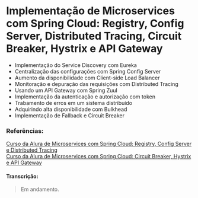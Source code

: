 # Implementação de Microservices com Spring Cloud: Registry, Config Server, Distributed Tracing, Circuit Breaker, Hystrix e API Gateway

- Implementação do Service Discovery com Eureka
- Centralização das configurações com Spring Config Server
- Aumento da disponibilidade com Client-side Load Balancer
- Monitoração e depuração das requisições com Distributed Tracing
- Usando um API Gateway com Spring Zuul
- Implementação da autenticação e autorização com token
- Trabamento de erros em um sistema distribuído
- Adquirindo alta disponibilidade com Bulkhead
- Implementação de Fallback e Circuit Breaker

### Referências: <br>
[Curso da Alura de Microservices com Spring Cloud: Registry, Config Server e Distributed Tracing](https://cursos.alura.com.br/course/microservices-spring-cloud-service-registry-config-server) <br>
[Curso da Alura de Microservices com Spring Cloud: Circuit Breaker, Hystrix e API Gateway](https://cursos.alura.com.br/course/microservices-spring-cloud-circuit-breaker-api-gateway)

#### Transcrição:  
> Em andamento.
